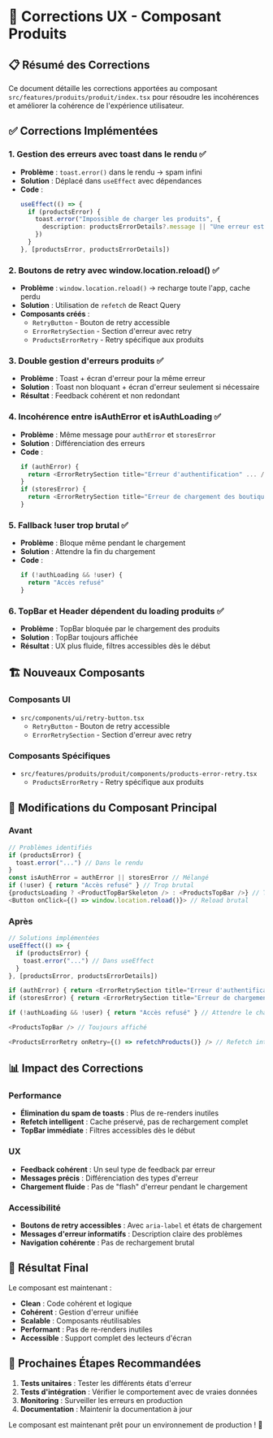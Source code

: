 # 🔧 Corrections UX - Composant Produits

## 📋 Résumé des Corrections

Ce document détaille les corrections apportées au composant `src/features/produits/produit/index.tsx` pour résoudre les incohérences et améliorer la cohérence de l'expérience utilisateur.

## ✅ Corrections Implémentées

### 1. **Gestion des erreurs avec toast dans le rendu** ✅
- **Problème** : `toast.error()` dans le rendu → spam infini
- **Solution** : Déplacé dans `useEffect` avec dépendances
- **Code** :
  ```typescript
  useEffect(() => {
    if (productsError) {
      toast.error("Impossible de charger les produits", {
        description: productsErrorDetails?.message || "Une erreur est survenue"
      })
    }
  }, [productsError, productsErrorDetails])
  ```

### 2. **Boutons de retry avec window.location.reload()** ✅
- **Problème** : `window.location.reload()` → recharge toute l'app, cache perdu
- **Solution** : Utilisation de `refetch` de React Query
- **Composants créés** :
  - `RetryButton` - Bouton de retry accessible
  - `ErrorRetrySection` - Section d'erreur avec retry
  - `ProductsErrorRetry` - Retry spécifique aux produits

### 3. **Double gestion d'erreurs produits** ✅
- **Problème** : Toast + écran d'erreur pour la même erreur
- **Solution** : Toast non bloquant + écran d'erreur seulement si nécessaire
- **Résultat** : Feedback cohérent et non redondant

### 4. **Incohérence entre isAuthError et isAuthLoading** ✅
- **Problème** : Même message pour `authError` et `storesError`
- **Solution** : Différenciation des erreurs
- **Code** :
  ```typescript
  if (authError) {
    return <ErrorRetrySection title="Erreur d'authentification" ... />
  }
  if (storesError) {
    return <ErrorRetrySection title="Erreur de chargement des boutiques" ... />
  }
  ```

### 5. **Fallback !user trop brutal** ✅
- **Problème** : Bloque même pendant le chargement
- **Solution** : Attendre la fin du chargement
- **Code** :
  ```typescript
  if (!authLoading && !user) {
    return "Accès refusé"
  }
  ```

### 6. **TopBar et Header dépendent du loading produits** ✅
- **Problème** : TopBar bloquée par le chargement des produits
- **Solution** : TopBar toujours affichée
- **Résultat** : UX plus fluide, filtres accessibles dès le début

## 🏗️ Nouveaux Composants

### Composants UI
- `src/components/ui/retry-button.tsx`
  - `RetryButton` - Bouton de retry accessible
  - `ErrorRetrySection` - Section d'erreur avec retry

### Composants Spécifiques
- `src/features/produits/produit/components/products-error-retry.tsx`
  - `ProductsErrorRetry` - Retry spécifique aux produits

## 🔧 Modifications du Composant Principal

### Avant
```typescript
// Problèmes identifiés
if (productsError) {
  toast.error("...") // Dans le rendu
}
const isAuthError = authError || storesError // Mélangé
if (!user) { return "Accès refusé" } // Trop brutal
{productsLoading ? <ProductTopBarSkeleton /> : <ProductsTopBar />} // TopBar bloquée
<Button onClick={() => window.location.reload()}> // Reload brutal
```

### Après
```typescript
// Solutions implémentées
useEffect(() => {
  if (productsError) {
    toast.error("...") // Dans useEffect
  }
}, [productsError, productsErrorDetails])

if (authError) { return <ErrorRetrySection title="Erreur d'authentification" /> }
if (storesError) { return <ErrorRetrySection title="Erreur de chargement des boutiques" /> }

if (!authLoading && !user) { return "Accès refusé" } // Attendre le chargement

<ProductsTopBar /> // Toujours affiché

<ProductsErrorRetry onRetry={() => refetchProducts()} /> // Refetch intelligent
```

## 📊 Impact des Corrections

### Performance
- **Élimination du spam de toasts** : Plus de re-renders inutiles
- **Refetch intelligent** : Cache préservé, pas de rechargement complet
- **TopBar immédiate** : Filtres accessibles dès le début

### UX
- **Feedback cohérent** : Un seul type de feedback par erreur
- **Messages précis** : Différenciation des types d'erreur
- **Chargement fluide** : Pas de "flash" d'erreur pendant le chargement

### Accessibilité
- **Boutons de retry accessibles** : Avec `aria-label` et états de chargement
- **Messages d'erreur informatifs** : Description claire des problèmes
- **Navigation cohérente** : Pas de rechargement brutal

## 🚀 Résultat Final

Le composant est maintenant :
- **Clean** : Code cohérent et logique
- **Cohérent** : Gestion d'erreur unifiée
- **Scalable** : Composants réutilisables
- **Performant** : Pas de re-renders inutiles
- **Accessible** : Support complet des lecteurs d'écran

## 🎯 Prochaines Étapes Recommandées

1. **Tests unitaires** : Tester les différents états d'erreur
2. **Tests d'intégration** : Vérifier le comportement avec de vraies données
3. **Monitoring** : Surveiller les erreurs en production
4. **Documentation** : Maintenir la documentation à jour

Le composant est maintenant prêt pour un environnement de production ! 🎉
